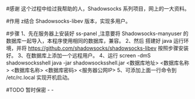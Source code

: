 #感谢
这个过程中给过我帮助的人，Shadowsocks 系列项目，网上的一大资料。

#作用
z结合 Shadowsocks-libev 版本，实现多用户。

#步骤
1、先在服务器上安装好 ss-panel ,注意要将 Shadowsocks-manyuser 的数据库一起导入，本程序使用相同的数据库，兼容。
2、然后 搭建好 java 运行环境，并将 https://github.com/shadowsocks/shadowsocks-libev 按照步骤安装好。
3、在数据库上添加一个远程用户。
4、运行
    screen -dmS shadowsocksshell java -jar shadowsocksshell.jar <数据库地址> <数据库名称> <数据库名称> <数据库密码> <服务器公网IP>
5、可添加上面一行命令到 /etc/rc.local 实现开机启动。

#TODO
暂时保密 - -